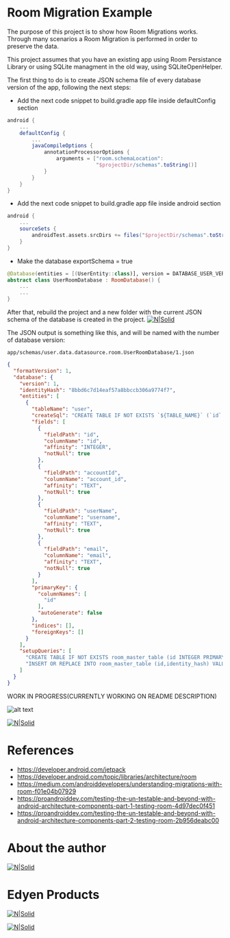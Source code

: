 # Room Migration Example
The purpose of this project is to show how Room Migrations works. Through many scenarios a Room Migration is performed in order to preserve the data.

This project assumes that you have an existing app using Room Persistance Library or using SQLite managment in the old way, using SQLiteOpenHelper.

The first thing to do is to create JSON schema file of every database version of the app, following the next steps:
* Add the next code snippet to build.gradle app file inside defaultConfig section
```gradle
android {
    ...
    defaultConfig {
        ...
        javaCompileOptions {
            annotationProcessorOptions {
                arguments = ["room.schemaLocation":
                             "$projectDir/schemas".toString()]
            }
        }
    }
}
```
* Add the next code snippet to build.gradle app file inside android section
```gradle
android {
    ...
    sourceSets {
        androidTest.assets.srcDirs += files("$projectDir/schemas".toString())
    }
}
```
* Make the database exportSchema = true
```kotlin
@Database(entities = [(UserEntity::class)], version = DATABASE_USER_VERSION , exportSchema = true)
abstract class UserRoomDatabase : RoomDatabase() {
    ...
    ...
}
```
After that, rebuild the project and a new folder with the current JSON schema of the database is created in the project.
[![N|Solid](https://github.com/joseluiscadena/room-migrations/blob/master/resources/schema_screen.png?raw=true)](https://docs.google.com/presentation/d/151Mv_rdusqDgzs-_jMWgVabxYx79wxf1P4FlYoUXfOA/edit?usp=sharing)


The JSON output is something like this, and will be named with the number of database version:
```shell
app/schemas/user.data.datasource.room.UserRoomDatabase/1.json
```
```json
{
  "formatVersion": 1,
  "database": {
    "version": 1,
    "identityHash": "8bbd6c7d14eaf57a8bbccb306a9774f7",
    "entities": [
      {
        "tableName": "user",
        "createSql": "CREATE TABLE IF NOT EXISTS `${TABLE_NAME}` (`id` INTEGER NOT NULL, `account_id` TEXT NOT NULL, `username` TEXT NOT NULL, `email` TEXT NOT NULL, PRIMARY KEY(`id`))",
        "fields": [
          {
            "fieldPath": "id",
            "columnName": "id",
            "affinity": "INTEGER",
            "notNull": true
          },
          {
            "fieldPath": "accountId",
            "columnName": "account_id",
            "affinity": "TEXT",
            "notNull": true
          },
          {
            "fieldPath": "userName",
            "columnName": "username",
            "affinity": "TEXT",
            "notNull": true
          },
          {
            "fieldPath": "email",
            "columnName": "email",
            "affinity": "TEXT",
            "notNull": true
          }
        ],
        "primaryKey": {
          "columnNames": [
            "id"
          ],
          "autoGenerate": false
        },
        "indices": [],
        "foreignKeys": []
      }
    ],
    "setupQueries": [
      "CREATE TABLE IF NOT EXISTS room_master_table (id INTEGER PRIMARY KEY,identity_hash TEXT)",
      "INSERT OR REPLACE INTO room_master_table (id,identity_hash) VALUES(42, \"8bbd6c7d14eaf57a8bbccb306a9774f7\")"
    ]
  }
}
```

WORK IN PROGRESS(CURRENTLY WORKING ON README DESCRIPTION)

![alt text](https://github.com/joseluiscadena/room-migrations/blob/master/resources/wip.jpg?raw=true)


[![N|Solid](https://github.com/joseluiscadena/room-migrations/blob/master/resources/slides.png?raw=true)](https://docs.google.com/presentation/d/151Mv_rdusqDgzs-_jMWgVabxYx79wxf1P4FlYoUXfOA/edit?usp=sharing)

# References
* https://developer.android.com/jetpack
* https://developer.android.com/topic/libraries/architecture/room
* https://medium.com/androiddevelopers/understanding-migrations-with-room-f01e04b07929
* https://proandroiddev.com/testing-the-un-testable-and-beyond-with-android-architecture-components-part-1-testing-room-4d97dec0f451
* https://proandroiddev.com/testing-the-un-testable-and-beyond-with-android-architecture-components-part-2-testing-room-2b956deabc00

# About the author
[![N|Solid](https://github.com/joseluiscadena/room-migrations/blob/master/resources/linkedin.png?raw=true?raw=true)](https://www.linkedin.com/in/joseluiscadena/)

# Edyen Products
[![N|Solid](https://github.com/joseluiscadena/room-migrations/blob/master/resources/edyen.jpg?raw=true)](http://edyen.com/)

[![N|Solid](https://github.com/joseluiscadena/room-migrations/blob/master/resources/xpressbus.jpg?raw=true)](https://www.xpress.city/)
